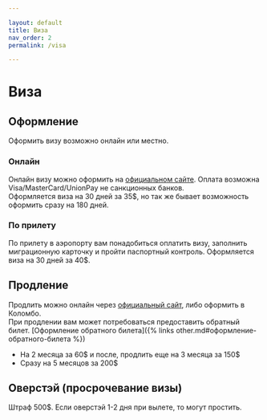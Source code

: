```yaml
---

layout: default
title: Виза
nav_order: 2
permalink: /visa

---
```


# Виза

## Оформление

Оформить визу возможно онлайн или местно.

### Онлайн

Онлайн визу можно оформить на [официальном сайте](http://www.eta.gov.lk/slvisa/visainfo/center.jsp). Оплата возможна Visa/MasterCard/UnionPay не санкционных банков.  
Оформляется виза на 30 дней за 35$, но так же бывает возможность оформить сразу на 180 дней.

### По прилету

По прилету в аэропорту вам понадобиться оплатить визу, заполнить миграционную карточку и пройти паспортный контроль. Оформляется виза на 30 дней за 40$.

## Продление

Продлить можно онлайн через [официальный сайт](https://eservices.immigration.gov.lk/vs/login.php), либо оформить в Коломбо.  
При продлении вам может потребоваться предоставить обратный билет. [Оформление обратного билета]({% links other.md#оформление-обратного-билета %})

- На 2 месяца за 60$ и после, продлить еще на 3 месяца за 150$
- Сразу на 5 месяцов за 200$

## Оверстэй (просрочевание визы)

Штраф 500$. Если оверстэй 1-2 дня при вылете, то могут простить.

